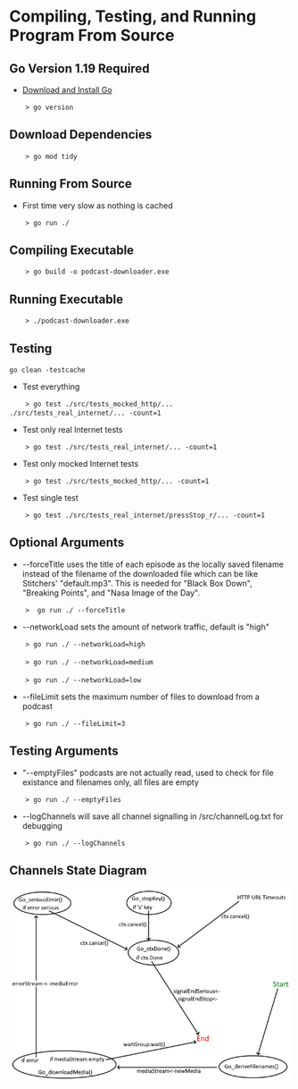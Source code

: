 
# Compiling, Testing, and Running Program From Source

## Go Version 1.19 Required

  - <a href='https://go.dev/doc/install'>Download and Install Go</a>
```
    > go version
```


## Download Dependencies
```
    > go mod tidy
```

## Running From Source 

  - First time very slow as nothing is cached

```
    > go run ./
```
## Compiling Executable
```
    > go build -o podcast-downloader.exe
```
## Running Executable
```
    > ./podcast-downloader.exe
```

## Testing
    go clean -testcache 

  - Test everything
```
    > go test ./src/tests_mocked_http/... ./src/tests_real_internet/... -count=1
```
  - Test only real Internet tests
```
    > go test ./src/tests_real_internet/... -count=1 
```
  - Test only mocked Internet tests
```
    > go test ./src/tests_mocked_http/... -count=1 
```

  - Test single test
```
    > go test ./src/tests_real_internet/pressStop_r/... -count=1
```

## Optional Arguments
  - --forceTitle uses the title of each episode as the locally saved filename
  instead of the filename of the downloaded file which can be like Stitchers' "default.mp3".
  This is needed for "Black Box Down", "Breaking Points", and "Nasa Image of the Day".
```
    >  go run ./ --forceTitle
```

  - --networkLoad sets the amount of network traffic, default is "high"
```      
    > go run ./ --networkLoad=high
      
    > go run ./ --networkLoad=medium
      
    > go run ./ --networkLoad=low 
```
  - --fileLimit sets the maximum number of files to download from a podcast
```
    > go run ./ --fileLimit=3
```
## Testing Arguments

  - "--emptyFiles" podcasts are not actually read, used to check for file existance and filenames only, all files are empty
```    
    > go run ./ --emptyFiles
```
  - --logChannels will save all channel signalling in /src/channelLog.txt for debugging
```
    > go run ./ --logChannels
```


## Channels State Diagram
 
![How go routines, waitGroups, and channels interact](src/images/channels.png)








